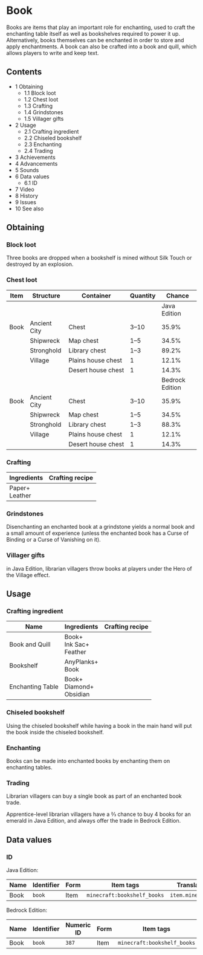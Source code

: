 # Book
Books are items that play an important role for enchanting, used to craft the enchanting table itself as well as bookshelves required to power it up. Alternatively, books themselves can be enchanted in order to store and apply enchantments. A book can also be crafted into a book and quill, which allows players to write and keep text.

## Contents
- 1 Obtaining
	- 1.1 Block loot
	- 1.2 Chest loot
	- 1.3 Crafting
	- 1.4 Grindstones
	- 1.5 Villager gifts
- 2 Usage
	- 2.1 Crafting ingredient
	- 2.2 Chiseled bookshelf
	- 2.3 Enchanting
	- 2.4 Trading
- 3 Achievements
- 4 Advancements
- 5 Sounds
- 6 Data values
	- 6.1 ID
- 7 Video
- 8 History
- 9 Issues
- 10 See also

## Obtaining
### Block loot
Three books are dropped when a bookshelf is mined without Silk Touch or destroyed by an explosion.

### Chest loot
| Item | Structure    | Container          | Quantity | Chance          |
|------|--------------|--------------------|----------|-----------------|
|      |              |                    |          | Java Edition    |
| Book | Ancient City | Chest              | 3–10     | 35.9%           |
|      | Shipwreck    | Map chest          | 1–5      | 34.5%           |
|      | Stronghold   | Library chest      | 1–3      | 89.2%           |
|      | Village      | Plains house chest | 1        | 12.1%           |
|      |              | Desert house chest | 1        | 14.3%           |
|      |              |                    |          | Bedrock Edition |
| Book | Ancient City | Chest              | 3–10     | 35.9%           |
|      | Shipwreck    | Map chest          | 1–5      | 34.5%           |
|      | Stronghold   | Library chest      | 1–3      | 88.3%           |
|      | Village      | Plains house chest | 1        | 12.1%           |
|      |              | Desert house chest | 1        | 14.3%           |

### Crafting
| Ingredients        | Crafting recipe |
|--------------------|-----------------|
| Paper+<br/>Leather |                 |

### Grindstones
Disenchanting an enchanted book at a grindstone yields a normal book and a small amount of experience (unless the enchanted book has a Curse of Binding or a Curse of Vanishing on it).

### Villager gifts
in Java Edition, librarian villagers throw books at players under the Hero of the Village effect.

## Usage
### Crafting ingredient
| Name             | Ingredients                     | Crafting recipe |
|------------------|---------------------------------|-----------------|
| Book and Quill   | Book+<br/>Ink Sac+<br/>Feather  |                 |
| Bookshelf        | AnyPlanks+<br/>Book             |                 |
| Enchanting Table | Book+<br/>Diamond+<br/>Obsidian |                 |

### Chiseled bookshelf
Using the chiseled bookshelf while having a book in the main hand will put the book inside the chiseled bookshelf.

### Enchanting
Books can be made into enchanted books by enchanting them on enchanting tables.

### Trading
Librarian villagers can buy a single book as part of an enchanted book trade.

Apprentice-level librarian villagers have a 2⁄3 chance to buy 4 books for an emerald in Java Edition, and always offer the trade in Bedrock Edition.

## Data values
### ID
Java Edition:

| Name | Identifier | Form | Item tags                   | Translation key       |
|------|------------|------|-----------------------------|-----------------------|
| Book | `book`     | Item | `minecraft:bookshelf_books` | `item.minecraft.book` |

Bedrock Edition:

| Name | Identifier | Numeric ID | Form | Item tags                   | Translation key  |
|------|------------|------------|------|-----------------------------|------------------|
| Book | `book`     | `387`      | Item | `minecraft:bookshelf_books` | `item.book.name` |

